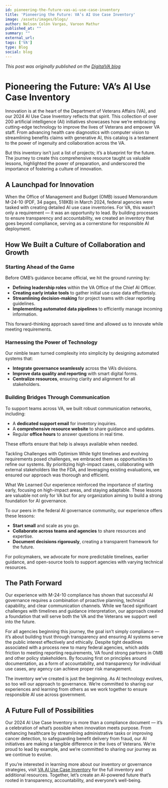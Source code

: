 ```yaml
---
id: pioneering-the-future-vas-ai-use-case-inventory
title: 'Pioneering the Future: VA’s AI Use Case Inventory'
image: /assets/images/blogs/
author: Nelson Colón Vargas, Varoon Mathur
published_at: ""
summary: ""
external_url:
tags: ['VA']
type: Blog
social: blog
---
```

*This post was originally published on the [DigitalVA blog](https://digital.va.gov/vision-driven-execution/pioneering-the-future-vas-ai-use-case-inventory/)*

# Pioneering the Future: VA’s AI Use Case Inventory

Innovation is at the heart of the Department of Veterans Affairs (VA), and our 2024 AI Use Case Inventory reflects that spirit. This collection of over 200 artificial intelligence (AI) initiatives showcases how we’re embracing cutting-edge technology to improve the lives of Veterans and empower VA staff. From advancing health care diagnostics with computer vision to streamlining benefits claims with generative AI, this catalog is a testament to the power of ingenuity and collaboration across the VA. 

But this inventory isn’t just a list of projects; it’s a blueprint for the future. The journey to create this comprehensive resource taught us valuable lessons, highlighted the power of preparation, and underscored the importance of fostering a culture of innovation. 

## A Launchpad for Innovation 
When the Office of Management and Budget (OMB) issued Memorandum M-24-10 (PDF, 34 pages, 518KB) in March 2024, federal agencies were tasked with creating detailed AI use case inventories. For VA, this wasn’t only a requirement — it was an opportunity to lead. By building processes to ensure transparency and accountability, we created an inventory that goes beyond compliance, serving as a cornerstone for responsible AI deployment. 


## How We Built a Culture of Collaboration and Growth 

### Starting Ahead of the Game

Before OMB’s guidance became official, we hit the ground running by: 

- **Defining leadership roles** within the VA Office of the Chief AI Officer. 
- **Creating early intake tools** to gather initial use case data effortlessly. 
- **Streamlining decision-making** for project teams with clear reporting guidelines. 
- **Implementing automated data pipelines** to efficiently manage incoming information. 

This forward-thinking approach saved time and allowed us to innovate while meeting requirements. 

### Harnessing the Power of Technology 

Our nimble team turned complexity into simplicity by designing automated systems that: 

- **Integrate governance seamlessly** across the VA’s divisions. 
- **Improve data quality and reporting** with smart digital forms. 
- **Centralize resources**, ensuring clarity and alignment for all stakeholders. 

### Building Bridges Through Communication

To support teams across VA, we built robust communication networks, including: 

- A **dedicated support email** for inventory inquiries. 
- A **comprehensive resource website** to share guidance and updates. 
- Regular **office hours** to answer questions in real time. 

These efforts ensure that help is always available when needed. 

Tackling Challenges with Optimism
While tight timelines and evolving requirements posed challenges, we embraced them as opportunities to refine our systems. By prioritizing high-impact cases, collaborating with external stakeholders like the FDA, and leveraging existing evaluations, we ensured our approach was thorough and efficient. 

What We Learned
Our experience reinforced the importance of starting early, focusing on high-impact areas, and staying adaptable. These lessons are valuable not only for VA but for any organization aiming to build a strong foundation for AI governance. 

To our peers in the federal AI governance community, our experience offers these lessons: 

- **Start small** and scale as you go. 
- **Collaborate across teams and agencies** to share resources and expertise. 
- **Document decisions rigorously**, creating a transparent framework for the future. 

For policymakers, we advocate for more predictable timelines, earlier guidance, and open-source tools to support agencies with varying technical resources. 

## The Path Forward
Our experience with M-24-10 compliance has shown that successful AI governance requires a combination of proactive planning, technical capability, and clear communication channels. While we faced significant challenges with timelines and guidance interpretation, our approach created a foundation that will serve both the VA and the Veterans we support well into the future.  

For all agencies beginning this journey, the goal isn’t simply compliance — it’s about building trust through transparency and ensuring AI systems serve the public interest effectively and ethically. Despite tight deadlines associated with a process new to many federal agencies, which adds friction to meeting reporting requirements, VA found strong partners in OMB and other policy stakeholders. By focusing first on principles around documentation, as a form of accountability, and transparency for individual use cases, any agency can achieve proper risk management.  

The inventory we’ve created is just the beginning. As AI technology evolves, so too will our approach to governance. We’re committed to sharing our experiences and learning from others as we work together to ensure responsible AI use across government.  

## A Future Full of Possibilities 
Our 2024 AI Use Case Inventory is more than a compliance document — it’s a celebration of what’s possible when innovation meets purpose. From enhancing healthcare by streamlining administrative tasks or improving cancer detection, to safeguarding benefit delivery from fraud, our AI initiatives are making a tangible difference in the lives of Veterans. We’re proud to lead by example, and we’re committed to sharing our journey as we continue to evolve. 

If you’re interested in learning more about our inventory or governance strategies, visit [VA AI Use Case Inventory](https://department.va.gov/ai/ai-use-case-inventory/) for the full inventory and additional resources. Together, let’s create an AI-powered future that’s rooted in transparency, accountability, and everyone’s well-being. 

